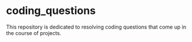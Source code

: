 # coding_questions
This repository is dedicated to resolving coding questions that come up in the course of projects.
